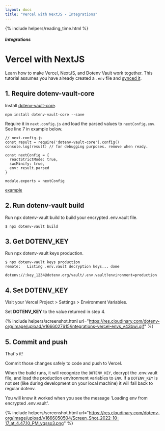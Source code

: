 ```yaml
---
layout: docs
title: "Vercel with NextJS - Integrations"
---
```


{% include helpers/reading_time.html %}

##### Integrations

# Vercel with NextJS

Learn how to make Vercel, NextJS, and Dotenv Vault work together. This tutorial assumes you have already created a `.env` file and [synced it](/docs/tutorials/sync).

## 1. Require dotenv-vault-core

Install [dotenv-vault-core](https://github.com/dotenv-org/dotenv-vault-core).

```
npm install dotenv-vault-core --save
```

Require it in `next.config.js` and load the parsed values to `nextConfig.env`. See line 7 in example below.

```
// next.config.js
const result = require('dotenv-vault-core').config()
console.log(result) // for debugging purposes. remove when ready.

const nextConfig = {
  reactStrictMode: true,
  swcMinify: true,
  env: result.parsed
}

module.exports = nextConfig
```

[example](https://github.com/dotenv-org/integration-example-vercel-nextjs/blob/master/next.config.js)

## 2. Run dotenv-vault build

Run npx dotenv-vault build to build your encrypted .env.vault file.

```
$ npx dotenv-vault build
```

## 3. Get DOTENV_KEY

Run npx dotenv-vault keys production.

```
$ npx dotenv-vault keys production
remote:   Listing .env.vault decryption keys... done

dotenv://:key_1234@dotenv.org/vault/.env.vault?environment=production
```

## 4. Set DOTENV_KEY

Visit your Vercel Project > Settings > Environment Variables.

Set **DOTENV_KEY** to the value returned in step 4.

{% include helpers/screenshot.html url="https://res.cloudinary.com/dotenv-org/image/upload/v1666027615/integrations-vercel-envs_y43bwi.gif" %}

## 5. Commit and push

That's it! 

Commit those changes safely to code and push to Vercel.

When the build runs, it will recognize the `DOTENV_KEY`, decrypt the .env.vault file, and load the production environment variables to `ENV`. If a `DOTENV_KEY` is not set (like during development on your local machine) it will fall back to regular dotenv.

You will know it worked when you see the message 'Loading env from encrypted .env.vault'.

{% include helpers/screenshot.html url="https://res.cloudinary.com/dotenv-org/image/upload/v1666050504/Screen_Shot_2022-10-17_at_4.47.10_PM_vqsso3.png" %}
